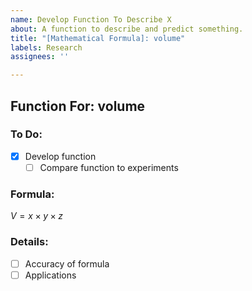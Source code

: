 ```yaml
---
name: Develop Function To Describe X
about: A function to describe and predict something.
title: "[Mathematical Formula]: volume"
labels: Research
assignees: ''

---
```


## Function For: volume

### To Do:
* [x] Develop function
  * [ ] Compare function to experiments

### Formula:
$V = x \times y \times z$

### Details:
* [ ] Accuracy of formula
* [ ] Applications
